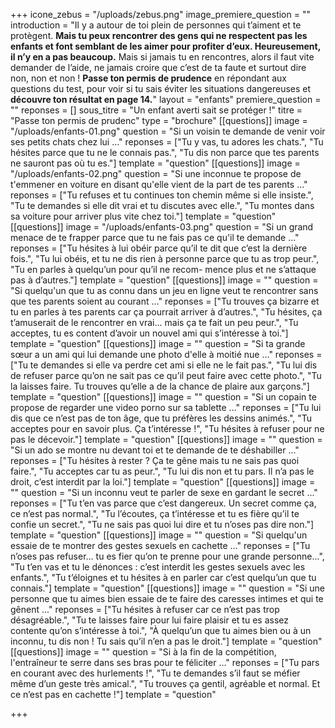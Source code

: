+++
icone_zebus = "/uploads/zebus.png"
image_premiere_question = ""
introduction = "Il y a autour de toi plein de personnes qui t’aiment et te protègent. **Mais tu peux rencontrer des gens qui ne respectent pas les enfants et font semblant de les aimer pour profiter d’eux. Heureusement, il n’y en a pas beaucoup.** Mais si jamais tu en rencontres, alors il faut vite demander de l’aide, ne jamais croire que c’est de ta faute et surtout dire non, non et non ! **Passe ton permis de prudence** en répondant aux questions du test, pour voir si tu sais éviter les situations dangereuses et **découvre ton résultat en page 14.**"
layout = "enfants"
premiere_question = ""
reponses = []
sous_titre = "Un enfant averti sait se protéger !"
titre = "Passe ton permis de prudenc"
type = "brochure"
[[questions]]
image = "/uploads/enfants-01.png"
question = "Si un voisin te demande de venir voir ses petits chats chez lui ..."
reponses = ["Tu y vas, tu adores les chats.", "Tu hésites parce que tu ne le connais pas.", "Tu dis non parce que tes parents ne sauront pas où tu es."]
template = "question"
[[questions]]
image = "/uploads/enfants-02.png"
question = "Si une inconnue te propose de t'emmener en voiture en disant qu'elle vient de la part de tes parents ..."
reponses = ["Tu refuses et tu continues ton chemin même si elle insiste.", "Tu te demandes si elle dit vrai et tu discutes avec elle.", "Tu montes dans sa voiture pour arriver plus vite chez toi."]
template = "question"
[[questions]]
image = "/uploads/enfants-03.png"
question = "Si un grand menace de te frapper parce que tu ne fais pas ce qu'il te demande ..."
reponses = ["Tu hésites à lui obéir parce qu’il te dit que c’est la dernière fois.", "Tu lui obéis, et tu ne dis rien à personne parce que tu as trop peur.", "Tu en parles à quelqu’un pour qu’il ne recom- mence plus et ne s’attaque pas à d’autres."]
template = "question"
[[questions]]
image = ""
question = "Si quelqu'un que tu as connu dans un jeu en ligne veut te rencontrer sans que tes parents soient au courant ..."
reponses = ["Tu trouves ça bizarre et tu en parles à tes parents car ça pourrait arriver à d’autres.", "Tu hésites, ça t’amuserait de le rencontrer en vrai... mais ça te fait un peu peur.", "Tu acceptes, tu es content d’avoir un nouvel ami qui s’intéresse à toi."]
template = "question"
[[questions]]
image = ""
question = "Si ta grande sœur a un ami qui lui demande une photo d'elle à moitié nue ..."
reponses = ["Tu te demandes si elle va perdre cet ami si elle ne le fait pas.", "Tu lui dis de refuser parce qu’on ne sait pas ce qu’il peut faire avec cette photo.", "Tu la laisses faire. Tu trouves qu’elle a de la chance de plaire aux garçons."]
template = "question"
[[questions]]
image = ""
question = "Si un copain te propose de regarder une video porno sur sa tablette ..."
reponses = ["Tu lui dis que ce n’est pas de ton âge, que tu préfères les dessins animés.", "Tu acceptes pour en savoir plus. Ça t’intéresse !", "Tu hésites à refuser pour ne pas le décevoir."]
template = "question"
[[questions]]
image = ""
question = "Si un ado se montre nu devant toi et te demande de te déshabiller ..."
reponses = ["Tu hésites à rester ? Ça te gêne mais tu ne sais pas quoi faire.", "Tu acceptes car tu as peur.", "Tu lui dis non et tu pars. Il n’a pas le droit, c’est interdit par la loi."]
template = "question"
[[questions]]
image = ""
question = "Si un inconnu veut te parler de sexe en gardant le secret ..."
reponses = ["Tu t’en vas parce que c’est dangereux. Un secret comme ça, ce n’est pas normal.", "Tu l’écoutes, ça t’intéresse et tu es fière qu’il te confie un secret.", "Tu ne sais pas quoi lui dire et tu n’oses pas dire non."]
template = "question"
[[questions]]
image = ""
question = "Si quelqu'un essaie de te montrer des gestes sexuels en cachette ..."
reponses = ["Tu n’oses pas refuser... tu es fier qu’on te prenne pour une grande personne...", "Tu t’en vas et tu le dénonces : c’est interdit les gestes sexuels avec les enfants.", "Tu t’éloignes et tu hésites à en parler car c’est quelqu’un que tu connais."]
template = "question"
[[questions]]
image = ""
question = "Si une personne que tu aimes bien essaie de te faire des caresses intimes et qui te gênent ..."
reponses = ["Tu hésites à refuser car ce n’est pas trop désagréable.", "Tu te laisses faire pour lui faire plaisir et tu es assez contente qu’on s’intéresse à toi.", "À quelqu’un que tu aimes bien ou à un inconnu, tu dis non ! Tu sais qu’il n’en a pas le droit."]
template = "question"
[[questions]]
image = ""
question = "Si à la fin de la compétition, l'entraîneur te serre dans ses bras pour te féliciter ..."
reponses = ["Tu pars en courant avec des hurlements !", "Tu te demandes s’il faut se méfier même d’un geste très amical.", "Tu trouves ça gentil, agréable et normal. Et ce n’est pas en cachette !"]
template = "question"

+++
